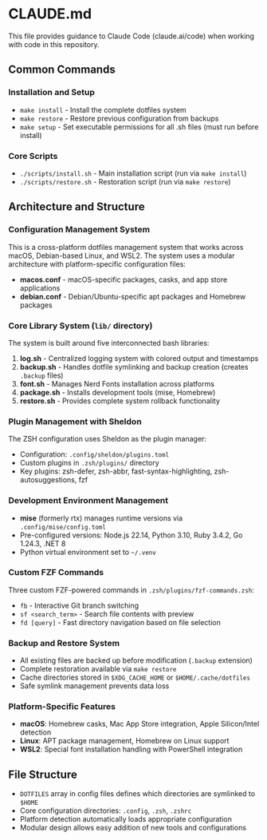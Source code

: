 # CLAUDE.md

This file provides guidance to Claude Code (claude.ai/code) when working with code in this repository.

## Common Commands

### Installation and Setup
- `make install` - Install the complete dotfiles system
- `make restore` - Restore previous configuration from backups
- `make setup` - Set executable permissions for all .sh files (must run before install)

### Core Scripts
- `./scripts/install.sh` - Main installation script (run via `make install`)
- `./scripts/restore.sh` - Restoration script (run via `make restore`)

## Architecture and Structure

### Configuration Management System
This is a cross-platform dotfiles management system that works across macOS, Debian-based Linux, and WSL2. The system uses a modular architecture with platform-specific configuration files:

- **macos.conf** - macOS-specific packages, casks, and app store applications
- **debian.conf** - Debian/Ubuntu-specific apt packages and Homebrew packages

### Core Library System (`lib/` directory)
The system is built around five interconnected bash libraries:

1. **log.sh** - Centralized logging system with colored output and timestamps
2. **backup.sh** - Handles dotfile symlinking and backup creation (creates `.backup` files)
3. **font.sh** - Manages Nerd Fonts installation across platforms
4. **package.sh** - Installs development tools (mise, Homebrew)
5. **restore.sh** - Provides complete system rollback functionality

### Plugin Management with Sheldon
The ZSH configuration uses Sheldon as the plugin manager:
- Configuration: `.config/sheldon/plugins.toml`
- Custom plugins in `.zsh/plugins/` directory
- Key plugins: zsh-defer, zsh-abbr, fast-syntax-highlighting, zsh-autosuggestions, fzf

### Development Environment Management
- **mise** (formerly rtx) manages runtime versions via `.config/mise/config.toml`
- Pre-configured versions: Node.js 22.14, Python 3.10, Ruby 3.4.2, Go 1.24.3, .NET 8
- Python virtual environment set to `~/.venv`

### Custom FZF Commands
Three custom FZF-powered commands in `.zsh/plugins/fzf-commands.zsh`:
- `fb` - Interactive Git branch switching
- `sf <search_term>` - Search file contents with preview
- `fd [query]` - Fast directory navigation based on file selection

### Backup and Restore System
- All existing files are backed up before modification (`.backup` extension)
- Complete restoration available via `make restore`
- Cache directories stored in `$XDG_CACHE_HOME` or `$HOME/.cache/dotfiles`
- Safe symlink management prevents data loss

### Platform-Specific Features
- **macOS**: Homebrew casks, Mac App Store integration, Apple Silicon/Intel detection
- **Linux**: APT package management, Homebrew on Linux support
- **WSL2**: Special font installation handling with PowerShell integration

## File Structure
- `DOTFILES` array in config files defines which directories are symlinked to `$HOME`
- Core configuration directories: `.config`, `.zsh`, `.zshrc`
- Platform detection automatically loads appropriate configuration
- Modular design allows easy addition of new tools and configurations